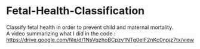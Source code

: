# Fetal-Health-Classification
Classify fetal health in order to prevent child and maternal mortality.             
A video summarizing what I did in the code : https://drive.google.com/file/d/1NsVqzhoBCpzv1NTg0eIF2nKc0npjz7tx/view
